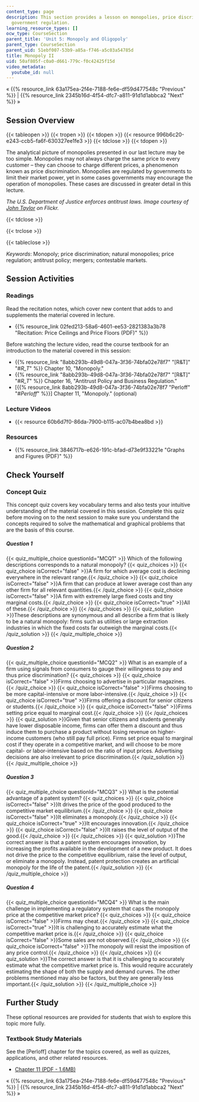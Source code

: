 ```yaml
---
content_type: page
description: This section provides a lesson on monopolies, price discrimination, an
  government regulation.
learning_resource_types: []
ocw_type: CourseSection
parent_title: 'Unit 5: Monopoly and Oligopoly'
parent_type: CourseSection
parent_uid: 51ebf007-53b9-a85a-f746-a5c03a54785d
title: Monopoly II
uid: 50af805f-c0a0-d661-779c-f0c42425f15d
video_metadata:
  youtube_id: null
---
```


« {{% resource_link 63a175ea-2f4e-7188-fe6e-df59d477548c "Previous" %}} | {{% resource_link 2345b16d-4f54-dfc7-a811-91d1d1abbca2 "Next" %}} »

Session Overview
----------------

{{< tableopen >}}
{{< tropen >}}
{{< tdopen >}}
{{< resource 996b6c20-e243-ccb5-fa6f-630327ee1fe3 >}}
{{< tdclose >}}
{{< tdopen >}}


The analytical picture of monopolies presented in our last lecture may be too simple. Monopolies may not always charge the same price to every customer – they can choose to charge different prices, a phenomenon known as price discrimination. Monopolies are regulated by governments to limit their market power, yet in some cases governments may encourage the operation of monopolies. These cases are discussed in greater detail in this lecture.

_The U.S. Department of Justice enforces antitrust laws. Image courtesy of [John Taylor](http://www.flickr.com/photos/jbtaylor/5566452462/in/photostream/) on Flickr._


{{< tdclose >}}

{{< trclose >}}

{{< tableclose >}}

_Keywords_: Monopoly; price discrimination; natural monopolies; price regulation; antitrust policy; mergers; contestable markets.

Session Activities
------------------

### Readings

Read the recitation notes, which cover new content that adds to and supplements the material covered in lecture.

*   {{% resource_link 02fed213-58a6-4601-ee53-2821383a3b78 "Recitation: Price Ceilings and Price Floors (PDF)" %}}

Before watching the lecture video, read the course textbook for an introduction to the material covered in this session:

*   {{% resource_link "8abb293b-49d8-047a-3f36-74bfa02e78f7" "\[R&T\]" "#_R_T_" %}} Chapter 10, "Monopoly."
*   {{% resource_link "8abb293b-49d8-047a-3f36-74bfa02e78f7" "\[R&T\]" "#_R_T_" %}} Chapter 16, "Antitrust Policy and Business Regulation."
*   \[{{% resource_link 8abb293b-49d8-047a-3f36-74bfa02e78f7 "Perloff" "#_Perloff_" %}}\] Chapter 11, "Monopoly." (optional)

### Lecture Videos

*   {{< resource 60b6d7f0-86da-7900-b115-ac07b4bea8bd >}}

### Resources

*   {{% resource_link 3846717b-e626-191c-bfad-d73e9f33221e "Graphs and Figures (PDF)" %}}

Check Yourself
--------------

### Concept Quiz

This concept quiz covers key vocabulary terms and also tests your intuitive understanding of the material covered in this session. Complete this quiz before moving on to the next session to make sure you understand the concepts required to solve the mathematical and graphical problems that are the basis of this course.

##### Question 1
 {{< quiz_multiple_choice questionId="MCQ1" >}} Which of the following descriptions corresponds to a natural monopoly? {{< quiz_choices >}} {{< quiz_choice isCorrect="false" >}}A firm for which average cost is declining everywhere in the relevant range.{{< /quiz_choice >}} {{< quiz_choice isCorrect="false" >}}A firm that can produce at lower average cost than any other firm for all relevant quantities.{{< /quiz_choice >}} {{< quiz_choice isCorrect="false" >}}A firm with extremely large fixed costs and tiny marginal costs.{{< /quiz_choice >}} {{< quiz_choice isCorrect="true" >}}All of these.{{< /quiz_choice >}} {{< /quiz_choices >}} {{< quiz_solution >}}These descriptions are synonymous and all describe a firm that is likely to be a natural monopoly: firms such as utilities or large extraction industries in which the fixed costs far outweigh the marginal costs.{{< /quiz_solution >}} {{< /quiz_multiple_choice >}}
##### Question 2
 {{< quiz_multiple_choice questionId="MCQ2" >}} What is an example of a firm using signals from consumers to gauge their willingness to pay and thus price discrimination? {{< quiz_choices >}} {{< quiz_choice isCorrect="false" >}}Firms choosing to advertise in particular magazines.{{< /quiz_choice >}} {{< quiz_choice isCorrect="false" >}}Firms choosing to be more capital-intensive or more labor-intensive.{{< /quiz_choice >}} {{< quiz_choice isCorrect="true" >}}Firms offering a discount for senior citizens or students.{{< /quiz_choice >}} {{< quiz_choice isCorrect="false" >}}Firms setting price equal to marginal cost.{{< /quiz_choice >}} {{< /quiz_choices >}} {{< quiz_solution >}}Given that senior citizens and students generally have lower disposable income, firms can offer them a discount and thus induce them to purchase a product without losing revenue on higher-income customers (who still pay full price). Firms set price equal to marginal cost if they operate in a competitive market, and will choose to be more capital- or labor-intensive based on the ratio of input prices. Advertising decisions are also irrelevant to price discrimination.{{< /quiz_solution >}} {{< /quiz_multiple_choice >}}
##### Question 3
 {{< quiz_multiple_choice questionId="MCQ3" >}} What is the potential advantage of a patent system? {{< quiz_choices >}} {{< quiz_choice isCorrect="false" >}}It drives the price of the good produced to the competitive market equilibrium.{{< /quiz_choice >}} {{< quiz_choice isCorrect="false" >}}It eliminates a monopoly.{{< /quiz_choice >}} {{< quiz_choice isCorrect="true" >}}It encourages innovation.{{< /quiz_choice >}} {{< quiz_choice isCorrect="false" >}}It raises the level of output of the good.{{< /quiz_choice >}} {{< /quiz_choices >}} {{< quiz_solution >}}The correct answer is that a patent system encourages innovation, by increasing the profits available in the development of a new product. It does not drive the price to the competitive equilibrium, raise the level of output, or eliminate a monopoly. Instead, patent protection creates an artificial monopoly for the life of the patent.{{< /quiz_solution >}} {{< /quiz_multiple_choice >}}
##### Question 4
 {{< quiz_multiple_choice questionId="MCQ4" >}} What is the main challenge in implementing a regulatory system that caps the monopoly price at the competitive market price? {{< quiz_choices >}} {{< quiz_choice isCorrect="false" >}}Firms may cheat.{{< /quiz_choice >}} {{< quiz_choice isCorrect="true" >}}It is challenging to accurately estimate what the competitive market price is.{{< /quiz_choice >}} {{< quiz_choice isCorrect="false" >}}Some sales are not observed.{{< /quiz_choice >}} {{< quiz_choice isCorrect="false" >}}The monopoly will resist the imposition of any price control.{{< /quiz_choice >}} {{< /quiz_choices >}} {{< quiz_solution >}}The correct answer is that it is challenging to accurately estimate what the competitive market price is. This would require accurately estimating the shape of both the supply and demand curves. The other problems mentioned may also be factors, but they are generally less important.{{< /quiz_solution >}} {{< /quiz_multiple_choice >}}

Further Study
-------------

These optional resources are provided for students that wish to explore this topic more fully.

### Textbook Study Materials

See the \[Perloff\] chapter for the topics covered, as well as quizzes, applications, and other related resources.

*    [Chapter 11 (PDF - 1.6MB)](http://faculty.bcitbusiness.ca/KevinW/6500/Perloff/11M_Perloff_8008884_02_Micro_C11.pdf)

« {{% resource_link 63a175ea-2f4e-7188-fe6e-df59d477548c "Previous" %}} | {{% resource_link 2345b16d-4f54-dfc7-a811-91d1d1abbca2 "Next" %}} »